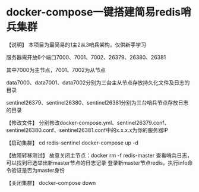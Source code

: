 # docker-compose一键搭建简易redis哨兵集群


【说明】
本项目为最简易的1主2从3哨兵架构，仅供新手学习

服务器需开放6个端口7000、7001、7002、26379、26380、26381

其中7000为主节点，7001、7002为从节点

data7000、data7001、data7002分别为三台主从节点存放持久化文件及日志的目录

sentinel26379、sentinel26380、sentinel26381分别为三台哨兵节点存放日志的目录

【修改文件】
分别修改docker-compose.yml、sentinel26379.conf、sentinel26380.conf、sentinel26381.conf中的x.x.x.x为你的服务器IP

【启动集群】
cd redis-sentinel
docker-compose up -d

【故障转移测试】
故意关闭主节点：docker rm -f redis-master
查看哨兵日志，可以找到已选举出新master节点的日志记录
登录新master节点redis，执行info命令验证是否为master身份

【关闭集群】
docker-compose down
